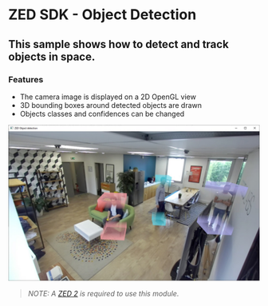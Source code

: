 # ZED SDK - Object Detection

## This sample shows how to detect and track objects in space.

### Features
 - The camera image is displayed on a 2D OpenGL view
 - 3D bounding boxes around detected objects are drawn
 - Objects classes and confidences can be changed

![](object_detection.jpg)


>*NOTE: A [ZED 2](https://store.stereolabs.com/products/zed-2) is required to use this module.*
